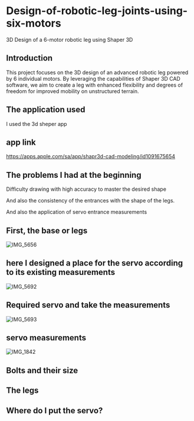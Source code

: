 # Design-of-robotic-leg-joints-using-six-motors
3D Design of a 6-motor robotic leg using Shaper 3D

## Introduction

This project focuses on the 3D design of an advanced robotic leg powered by 6 individual motors. 
By leveraging the capabilities of Shaper 3D CAD software, we aim to create a leg with enhanced flexibility and degrees of freedom for improved mobility on unstructured terrain.

## The application used

I used the 3d sheper app
## app link 
https://apps.apple.com/sa/app/shapr3d-cad-modeling/id1091675654

## The problems I had at the beginning
Difficulty drawing with high accuracy to master the desired shape

And also the consistency of the entrances with the shape of the legs.

And also the application of servo entrance measurements

 ## First, the base or legs
 ![IMG_5656](https://github.com/ijana7/Design-of-robotic-leg-joints-using-six-motors/assets/173642526/bfcab3ea-3a20-4504-8d86-a5928353443e)


 ## here I designed a place for the servo according to its existing measurements
 ![IMG_5692](https://github.com/ijana7/Design-of-robotic-leg-joints-using-six-motors/assets/173642526/49909374-ec2c-412e-bf74-009764d93fc3)
 
 
## Required servo and take the measurements
![IMG_5693](https://github.com/ijana7/Design-of-robotic-leg-joints-using-six-motors/assets/173642526/0632f9cc-09fd-4cd6-9b93-b516f36858bb)


## servo measurements

![IMG_1842](https://github.com/ijana7/Design-of-robotic-leg-joints-using-six-motors/assets/173642526/467ee52c-7302-4ea4-a52b-62b4fed15e1d)

## Bolts and their size


## The legs


## Where do I put the servo?
